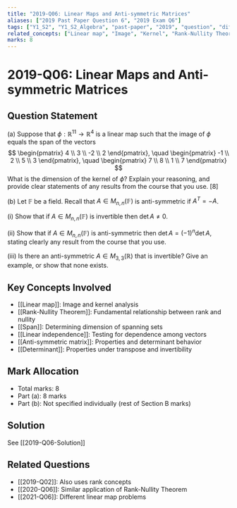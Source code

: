 ```yaml
---
title: "2019-Q06: Linear Maps and Anti-symmetric Matrices"
aliases: ["2019 Past Paper Question 6", "2019 Exam Q6"]
tags: ["Y1_S2", "Y1_S2_Algebra", "past-paper", "2019", "question", "difficulty-standard", "linear-map", "anti-symmetric", "rank-nullity"]
related_concepts: ["Linear map", "Image", "Kernel", "Rank-Nullity Theorem", "Anti-symmetric matrix", "Determinant", "Invertibility"]
marks: 8
---
```


# 2019-Q06: Linear Maps and Anti-symmetric Matrices

## Question Statement

(a) Suppose that $\phi: \mathbb{R}^{11} \rightarrow \mathbb{R}^{4}$ is a linear map such that the image of $\phi$ equals the span of the vectors
$$
\begin{pmatrix} 4 \\ 3 \\ -2 \\ 2 \end{pmatrix}, \quad \begin{pmatrix} -1 \\ 2 \\ 5 \\ 3 \end{pmatrix}, \quad \begin{pmatrix} 7 \\ 8 \\ 1 \\ 7 \end{pmatrix}
$$
What is the dimension of the kernel of $\phi$? Explain your reasoning, and provide clear statements of any results from the course that you use. [8]

(b) Let $\mathbb{F}$ be a field. Recall that $A \in M_{n, n}(\mathbb{F})$ is anti-symmetric if $A^{T}=-A$.

(i) Show that if $A \in M_{n, n}(\mathbb{F})$ is invertible then $\operatorname{det} A \neq 0$.

(ii) Show that if $A \in M_{n, n}(\mathbb{F})$ is anti-symmetric then $\operatorname{det} A=(-1)^{n} \operatorname{det} A$, stating clearly any result from the course that you use.

(iii) Is there an anti-symmetric $A \in M_{3,3}(\mathbb{R})$ that is invertible? Give an example, or show that none exists.

## Key Concepts Involved
- [[Linear map]]: Image and kernel analysis
- [[Rank-Nullity Theorem]]: Fundamental relationship between rank and nullity
- [[Span]]: Determining dimension of spanning sets
- [[Linear independence]]: Testing for dependence among vectors
- [[Anti-symmetric matrix]]: Properties and determinant behavior
- [[Determinant]]: Properties under transpose and invertibility

## Mark Allocation
- Total marks: 8
- Part (a): 8 marks
- Part (b): Not specified individually (rest of Section B marks)

## Solution
See [[2019-Q06-Solution]]

## Related Questions
- [[2019-Q02]]: Also uses rank concepts
- [[2020-Q06]]: Similar application of Rank-Nullity Theorem
- [[2021-Q06]]: Different linear map problems